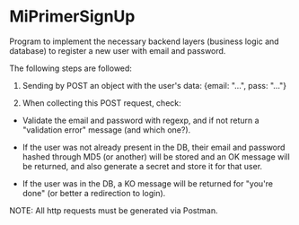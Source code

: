 # MiPrimerSignUp

Program to implement the necessary backend layers (business logic and database) to register a new user with email and password.

The following steps are followed:

1) Sending by POST an object with the user's data: {email: "...", pass: "..."}

2) When collecting this POST request, check:

- Validate the email and password with regexp, and if not return a "validation error" message (and which one?).

- If the user was not already present in the DB, their email and password hashed through MD5 (or another) will be stored and an OK message will be returned, and also generate a secret and store it for that user.

- If the user was in the DB, a KO message will be returned for "you're done" (or better a redirection to login).

NOTE: All http requests must be generated via Postman.